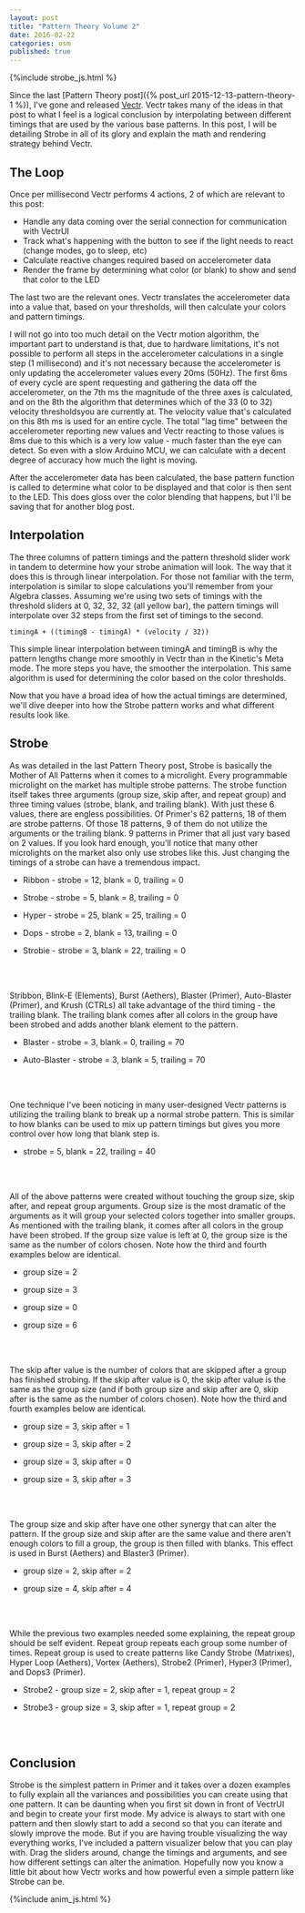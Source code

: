 ```yaml
---
layout: post
title: "Pattern Theory Volume 2"
date: 2016-02-22
categories: osm
published: true
---
```

{%include strobe_js.html %}

Since the last [Pattern Theory post]({% post_url 2015-12-13-pattern-theory-1 %}), I've gone and released [Vectr](/vectr.html). Vectr takes many of the ideas in that post to what I feel is a logical conclusion by interpolating between different timings that are used by the various base patterns. In this post, I will be detailing Strobe in all of its glory and explain the math and rendering strategy behind Vectr.


## The Loop

Once per millisecond Vectr performs 4 actions, 2 of which are relevant to this post:

* Handle any data coming over the serial connection for communication with VectrUI
* Track what's happening with the button to see if the light needs to react (change modes, go to sleep, etc)
* Calculate reactive changes required based on accelerometer data
* Render the frame by determining what color (or blank) to show and send that color to the LED

The last two are the relevant ones. Vectr translates the accelerometer data into a value that, based on your thresholds, will then calculate your colors and pattern timings.

I will not go into too much detail on the Vectr motion algorithm, the important part to understand is that, due to hardware limitations, it's not possible to perform all steps in the accelerometer calculations in a single step (1 millisecond) and it's not necessary because the accelerometer is only updating the accelerometer values every 20ms (50Hz). The first 6ms of every cycle are spent requesting and gathering the data off the accelerometer, on the 7th ms the magnitude of the three axes is calculated, and on the 8th the algorithm that determines which of the 33 (0 to 32) velocity thresholdsyou are currently at. The velocity value that's calculated on this 8th ms is used for an entire cycle. The total "lag time" between the accelerometer reporting new values and Vectr reacting to those values is 8ms due to this which is a very low value - much faster than the eye can detect. So even with a slow Arduino MCU, we can calculate with a decent degree of accuracy how much the light is moving.

After the accelerometer data has been calculated, the base pattern function is called to determine what color to be displayed and that color is then sent to the LED. This does gloss over the color blending that happens, but I'll be saving that for another blog post.


## Interpolation

The three columns of pattern timings and the pattern threshold slider work in tandem to determine how your strobe animation will look. The way that it does this is through linear interpolation. For those not familiar with the term, interpolation is similar to slope calculations you'll remember from your Algebra classes. Assuming we're using two sets of timings with the threshold sliders at 0, 32, 32, 32 (all yellow bar), the pattern timings will interpolate over 32 steps from the first set of timings to the second.

    timingA + ((timingB - timingA) * (velocity / 32))

This simple linear interpolation between timingA and timingB is why the pattern lengths change more smoothly in Vectr than in the Kinetic's Meta mode. The more steps you have, the smoother the interpolation. This same algorithm is used for determining the color based on the color thresholds.

Now that you have a broad idea of how the actual timings are determined, we'll dive deeper into how the Strobe pattern works and what different results look like.


## Strobe

As was detailed in the last Pattern Theory post, Strobe is basically the Mother of All Patterns when it comes to a microlight. Every programmable microlight on the market has multiple strobe patterns. The strobe function itself takes three arguments (group size, skip after, and repeat group) and three timing values (strobe, blank, and trailing blank). With just these 6 values, there are engless possibilities. Of Primer's 62 patterns, 18 of them are strobe patterns. Of those 18 patterns, 9 of them do not utilize the arguments or the trailing blank. 9 patterns in Primer that all just vary based on 2 values. If you look hard enough, you'll notice that many other microlights on the market also only use strobes like this. Just changing the timings of a strobe can have a tremendous impact.

* Ribbon - strobe = 12, blank = 0, trailing = 0
<canvas id="ex1" width="800" height="20" style="background: #000;"></canvas>
<script>strobe('ex1', 0, 0, 1, 12, 0, 0);</script>

* Strobe - strobe = 5, blank = 8, trailing = 0
<canvas id="ex2" width="800" height="20" style="background: #000;"></canvas>
<script>strobe('ex2', 0, 0, 1, 5, 8, 0);</script>

* Hyper - strobe = 25, blank = 25, trailing = 0
<canvas id="ex3" width="800" height="20" style="background: #000;"></canvas>
<script>strobe('ex3', 0, 0, 1, 25, 25, 0);</script>

* Dops - strobe = 2, blank = 13, trailing = 0
<canvas id="ex4" width="800" height="20" style="background: #000;"></canvas>
<script>strobe('ex4', 0, 0, 1, 2, 13, 0);</script>

* Strobie - strobe = 3, blank = 22, trailing = 0
<canvas id="ex5" width="800" height="20" style="background: #000;"></canvas>
<script>strobe('ex5', 0, 0, 1, 3, 22, 0);</script>
<br />
<br />


Stribbon, Blink-E (Elements), Burst (Aethers), Blaster (Primer), Auto-Blaster (Primer), and Krush (CTRLs) all take advantage of the third timing - the trailing blank. The trailing blank comes after all colors in the group have been strobed and adds another blank element to the pattern.

* Blaster - strobe = 3, blank = 0, trailing = 70
<canvas id="ex6" width="800" height="20" style="background: #000;"></canvas>
<script>strobe('ex6', 0, 0, 1, 3, 0, 70);</script>

* Auto-Blaster - strobe = 3, blank = 5, trailing = 70
<canvas id="ex7" width="800" height="20" style="background: #000;"></canvas>
<script>strobe('ex7', 0, 0, 1, 3, 5, 70);</script>
<br />
<br />


One technique I've been noticing in many user-designed Vectr patterns is utilizing the trailing blank to break up a normal strobe pattern. This is similar to how blanks can be used to mix up pattern timings but gives you more control over how long that blank step is.

* strobe = 5, blank = 22, trailing = 40
<canvas id="ex8" width="800" height="20" style="background: #000;"></canvas>
<script>strobe('ex8', 0, 0, 1, 5, 22, 40);</script>
<br />
<br />


All of the above patterns were created without touching the group size, skip after, and repeat group arguments. Group size is the most dramatic of the arguments as it will group your selected colors together into smaller groups. As mentioned with the trailing blank, it comes after all colors in the group have been strobed. If the group size value is left at 0, the group size is the same as the number of colors chosen. Note how the third and fourth examples below are identical.

* group size = 2
<canvas id="ex9" width="800" height="20" style="background: #000;"></canvas>
<script>strobe('ex9', 2, 1, 1, 5, 8, 30);</script>

* group size = 3
<canvas id="ex10" width="800" height="20" style="background: #000;"></canvas>
<script>strobe('ex10', 3, 1, 1, 5, 8, 30);</script>

* group size = 0
<canvas id="ex11" width="800" height="20" style="background: #000;"></canvas>
<script>strobe('ex11', 0, 1, 1, 5, 8, 30);</script>

* group size = 6
<canvas id="ex12" width="800" height="20" style="background: #000;"></canvas>
<script>strobe('ex12', 6, 1, 1, 5, 8, 30);</script>
<br />
<br />


The skip after value is the number of colors that are skipped after a group has finished strobing. If the skip after value is 0, the skip after value is the same as the group size (and if both group size and skip after are 0, skip after is the same as the number of colors chosen). Note how the third and fourth examples below are identical.

* group size = 3, skip after = 1
<canvas id="ex13" width="800" height="20" style="background: #000;"></canvas>
<script>strobe('ex13', 3, 1, 1, 5, 8, 30);</script>

* group size = 3, skip after = 2
<canvas id="ex14" width="800" height="20" style="background: #000;"></canvas>
<script>strobe('ex14', 3, 2, 1, 5, 8, 30);</script>

* group size = 3, skip after = 0
<canvas id="ex15" width="800" height="20" style="background: #000;"></canvas>
<script>strobe('ex15', 3, 0, 1, 5, 8, 30);</script>

* group size = 3, skip after = 3
<canvas id="ex16" width="800" height="20" style="background: #000;"></canvas>
<script>strobe('ex16', 3, 3, 1, 5, 8, 30);</script>
<br />
<br />


The group size and skip after have one other synergy that can alter the pattern. If the group size and skip after are the same value and there aren't enough colors to fill a group, the group is then filled with blanks. This effect is used in Burst (Aethers) and Blaster3 (Primer).

* group size = 2, skip after = 2
<canvas id="ex17" width="800" height="20" style="background: #000;"></canvas>
<script>strobe('ex17', 2, 2, 1, 5, 8, 30);</script>

* group size = 4, skip after = 4
<canvas id="ex18" width="800" height="20" style="background: #000;"></canvas>
<script>strobe('ex18', 4, 4, 1, 5, 8, 30);</script>
<br />
<br />


While the previous two examples needed some explaining, the repeat group should be self evident. Repeat group repeats each group some number of times. Repeat group is used to create patterns like Candy Strobe (Matrixes), Hyper Loop (Aethers), Vortex (Aethers), Strobe2 (Primer), Hyper3 (Primer), and Dops3 (Primer).

* Strobe2 - group size = 2, skip after = 1, repeat group = 2
<canvas id="ex19" width="800" height="20" style="background: #000;"></canvas>
<script>strobe('ex19', 2, 1, 2, 5, 8, 30);</script>

* Strobe3 - group size = 3, skip after = 1, repeat group = 2
<canvas id="ex20" width="800" height="20" style="background: #000;"></canvas>
<script>strobe('ex20', 3, 1, 2, 5, 8, 30);</script>
<br />
<br />


## Conclusion

Strobe is the simplest pattern in Primer and it takes over a dozen examples to fully explain all the variances and possibilities you can create using that one pattern. It can be daunting when you first sit down in front of VectrUI and begin to create your first mode. My advice is always to start with one pattern and then slowly start to add a second so that you can iterate and slowly improve the mode. But if you are having trouble visualizing the way everything works, I've included a pattern visualizer below that you can play with. Drag the sliders around, change the timings and arguments, and see how different settings can alter the animation. Hopefully now you know a little bit about how Vectr works and how powerful even a simple pattern like Strobe can be.

{%include anim_js.html %}
